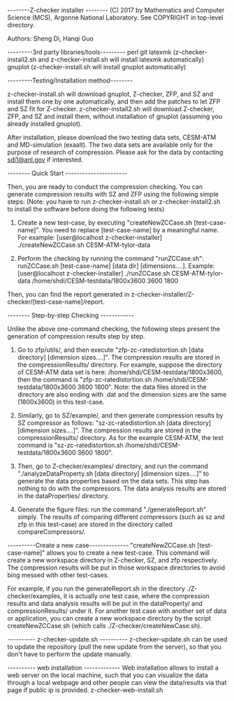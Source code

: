 --------Z-checker installer --------
 (C) 2017 by Mathematics and Computer Science (MCS), Argonne National Laboratory.
       See COPYRIGHT in top-level directory.

Authors: Sheng Di, Hanqi Guo

---------3rd party libraries/tools---------
perl
git
latexmk (z-checker-install2.sh and z-checker-install.sh will install latexmk automatically)
gnuplot (z-checker-install.sh will install gnuplot automatically)

---------Testing/Installation method--------

z-checker-install.sh will download gnuplot, Z-checker, ZFP, and SZ and install them one by one automatically, and then add the patches to let ZFP and SZ fit for Z-checker.
z-checker-install2.sh will download Z-checker, ZFP, and SZ and install them, without installation of gnuplot (assuming you already installed gnuplot).

After installation, please download the two testing data sets, CESM-ATM and MD-simulation (exaalt). The two data sets are available only for the purpose of research of compression. Please ask for the data by contacting sdi1@anl.gov if interested.

-------- Quick Start ----------------------

Then, you are ready to conduct the compression checking.
You can generate compression results with SZ and ZFP using the following simple steps: 
(Note: you have to run z-checker-install.sh or z-checker-install2.sh to install the software before doing the following tests)

1. Create a new test-case, by executing "createNewZCCase.sh [test-case-name]". You need to replace [test-case-name] by a meaningful name.
For example:
[user@localhost z-checker-installer] ./createNewZCCase.sh CESM-ATM-tylor-data

2. Perform the checking by running the command "runZCCase.sh": runZCCase.sh [test-case-name] [data dir] [dimensions....].
Example:
[user@localhost z-checker-installer] ./runZCCase.sh CESM-ATM-tylor-data /home/shdi/CESM-testdata/1800x3600 3600 1800

Then, you can find the report generated in z-checker-installer/Z-checker/[test-case-name]/report.

-------- Step-by-step Checking ------------

Unlike the above one-command checking, the following steps present the generation of compression results step by step.

1. Go to zfp/utils/, and then execute "zfp-zc-ratedistortion.sh [data directory] [dimension sizes....]". The compression results are stored in the compressionResults/ directory.
	For example, suppose the directory of CESM-ATM data set is here: /home/shdi/CESM-testdata/1800x3600, then the command is "zfp-zc-ratedistortion.sh /home/shdi/CESM-testdata/1800x3600 3600 1800". Note: the data files stored in the directory are also ending with .dat and the dimension sizes are the same (1800x3600) in this test-case.

2. Similarly, go to SZ/example/, and then generate compression results by SZ compressor as follows: "sz-zc-ratedistortion.sh [data directory] [dimension sizes....]". The compression results are stored in the compressionResults/ directory.
	As for the example CESM-ATM, the test command is "sz-zc-ratedistortion.sh /home/shdi/CESM-testdata/1800x3600 3600 1800".

3. Then, go to Z-checker/examples/ directory, and run the command "./analyzeDataProperty.sh [data directory] [dimension sizes....]" to generate the data properties based on the data sets. This step has nothing to do with the compressors. The data analysis results are stored in the dataProperties/ directory. 

4. Generate the figure files: run the command "./generateReport.sh" simply. The results of comparing different compressors (such as sz and zfp in this test-case) are stored in the directory called compareCompressors/.

----------Create a new case--------------
"createNewZCCase.sh [test-case-name]" allows you to create a new test-case.  This command will create a new workspace directory in Z-checker, SZ, and zfp respectively. The compression results will be put in those workspace directories to avoid bing messed with other test-cases.

For example, if you run the generateReport.sh in the directory ./Z-checker/examples, it is actually one test case, where the compression results and data analysis results will be put in the dataProperty/ and compressionResults/ under it.
For another test case with another set of data or application, you can create a new workspace directory by the script createNewZCCase.sh (which calls ./Z-checker/createNewCase.sh).

---------- z-checker-update.sh ----------
z-checker-update.sh can be used to update the repository (pull the new update from the server), so that you don't have to perform the update manually.

---------- web installation -------------
Web installation allows to install a web server on the local machine, such that you can visualize the data through a local webpage and other people can view the data/results via that page if public ip is provided. 
z-checker-web-install.sh

